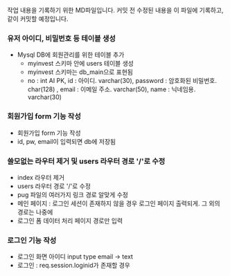 작업 내용을 기록하기 위한 MD파일입니다.
커밋 전 수정된 내용을 이 파일에 기록하고, 같이 커밋할 예정입니다.

### 유저 아이디, 비밀번호 등 테이블 생성
- Mysql DB에 회원관리를 위한 테이블 추가
    - myinvest 스키마 안에 users 테이블 생성
    - myinvest 스키마는 db_main으로 표현됨
    - no : int AI PK, id : 아이디. varchar(30), password : 암호화된 비밀번호. char(128) , email : 이메일 주소. varchar(50), name : 닉네임용. varchar(30)

### 회원가입 form 기능 작성
- 회원가입 form 기능 작성
- id, pw, email이 입력되면 db에 저장됨

### 쓸모없는 라우터 제거 및 users 라우터 경로 '/'로 수정
- index 라우터 제거
- users 라우터 경로 '/'로 수정
- pug 파일의 여러가지 링크 경로 알맞게 수정
- 메인 페이지 : 로그인 세션이 존재하지 않을 경우 로그인 페이지 출력되게. 그 외의 경로는 나중에
- 로그인 폼 데이터 처리 페이지 경로만 입력

### 로그인 기능 작성
- 로그인 화면 아이디 input type email -> text
- 로그인 : req.session.loginid가 존재할 경우